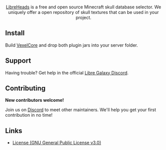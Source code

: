 <p align="center">
  <br/>
  <a href="https://github.com/ItsMCB/LibreHeads">LibreHeads</a> is a free and open source Minecraft skull database selector. We uniquely offer a open repository of skull textures that can be used in your project.
  <br/>
</p>


## Install

Build [VexelCore](https://github.com/ItsMCB/VexelCore) and drop both plugin jars into your server folder.

## Support

Having trouble? Get help in the official [Libre Galaxy Discord](https://libregalaxy.org/chat/).
## Contributing

**New contributors welcome!**

Join us on [Discord](https://libregalaxy.org/chat/) to meet other maintainers. We'll help you get your first contribution in no time!

## Links

- [License (GNU General Public License v3.0)](LICENSE)
